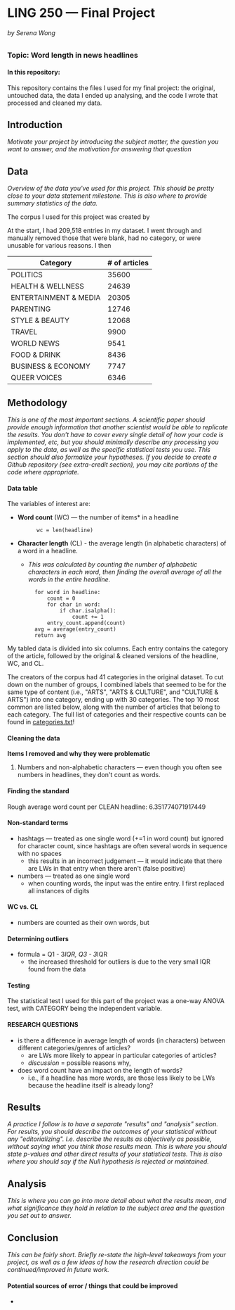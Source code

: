 # LING 250 — Final Project
###### *by Serena Wong*

### Topic: Word length in news headlines

#### In this repository:
This repository contains the files I used for my final project: the original, untouched data, the data I ended up analysing, and the code I wrote that processed and cleaned my data. 

## Introduction
*Motivate your project by introducing the subject matter, the question you want to answer, and the motivation for answering that question*

## Data
*Overview of the data you've used for this project. This should be pretty close to your data statement milestone. This is also where to provide summary statistics of the data.*

The corpus I used for this project was created by 

At the start, I had 209,518 entries in my dataset. I went through and manually removed those that were blank, had no category, or were unusable for various reasons. I then 

|Category|# of articles|
| -------- | ------- |
|POLITICS|35600|
|HEALTH & WELLNESS|24639|
|ENTERTAINMENT & MEDIA|20305|
|PARENTING|12746|
|STYLE & BEAUTY|12068|
|TRAVEL|9900|
|WORLD NEWS|9541|
|FOOD & DRINK|8436|
|BUSINESS & ECONOMY|7747|
|QUEER VOICES|6346|

## Methodology 
*This is one of the most important sections. A scientific paper should provide enough information that another scientist would be able to replicate the results. You don't have to cover every single detail of how your code is implemented, etc, but you should minimally describe any processing you apply to the data, as well as the specific statistical tests you use. This section should also formalize your hypotheses. If you decide to create a Github repository (see extra-credit section), you may cite portions of the code where appropriate.*

#### Data table
The variables of interest are: 
- **Word count** (WC) — the number of items* in a headline 

            wc = len(headline) 
- **Character length** (CL) - the average length (in alphabetic characters) of a word in a headline. 

    - *This was calculated by counting the number of alphabetic characters in each word, then finding the overall average of all the words in the entire headline.*

        
            for word in headline:
                count = 0
                for char in word: 
                    if char.isalpha():
                        count += 1 
                entry_count.append(count)
            avg = average(entry_count)
            return avg

My tabled data is divided into six columns. Each entry contains the category of the article, followed by the original & cleaned versions of the headline, WC, and CL. 

The creators of the corpus had 41 categories in the original dataset. To cut down on the number of groups, I combined labels that seemed to be for the same type of content (i.e., "ARTS", "ARTS & CULTURE", and "CULTURE & ARTS") into one category, ending up with 30 categories. The top 10 most common are listed below, along with the number of articles that belong to each category. The full list of categories and their respective counts can be found in [categories.txt](https://github.com/rena-w/SW-FINAL-PROJECT/blob/main/categories.txt)!

#### **Cleaning the data**

**Items I removed and why they were problematic**
1. Numbers and non-alphabetic characters — even though you often see numbers in headlines, they don't count as words.

#### **Finding the standard**
Rough average word count per CLEAN headline: 6.351774071917449

#### **Non-standard terms**
- hashtags — treated as one single word (+=1 in word count) but ignored for character count, since hashtags are often several words in sequence with no spaces
    - this results in an incorrect judgement — it would indicate that there are LWs in that entry when there aren't (false positive)
- numbers — treated as one single word
    - when counting words, the input was the entire entry. I first replaced all instances of digits

#### **WC vs. CL**
- numbers are counted as their own words, but 

#### **Determining outliers**
- formula = Q1 - 3*IQR, Q3 - 3*IQR 
    - the increased threshold for outliers is due to the very small IQR found from the data

#### **Testing**
The statistical test I used for this part of the project was a one-way ANOVA test, with CATEGORY being the independent variable. 

#### **RESEARCH QUESTIONS**

- is there a difference in average length of words (in characters) between different categories/genres of articles?
    - are LWs more likely to appear in particular categories of articles? 
    - *discussion* = possible reasons why,
- does word count have an impact on the length of words? 
    - i.e., if a headline has more words, are those less likely to be LWs because the headline itself is already long?


## Results
*A practice I follow is to have a separate "results" and "analysis" section. For results, you should describe the outcomes of your statistical without any "editorializing". I.e. describe the results as objectively as possible, without saying what you think those results mean. This is where you should state p-values and other direct results of your statistical tests. This is also where you should say if the Null hypothesis is rejected or maintained.*

## Analysis
*This is where you can go into more detail about what the results mean, and what significance they hold in relation to the subject area and the question you set out to answer.*

## Conclusion
*This can be fairly short. Briefly re-state the high-level takeaways from your project, as well as a few ideas of how the research direction could be continued/improved in future work.*

#### **Potential sources of error / things that could be improved**
- 